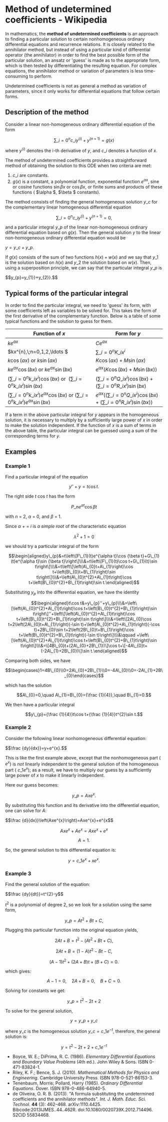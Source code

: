 # Method of undetermined coefficients - Wikipedia

In mathematics, the **method of undetermined coefficients** is an approach to finding a particular solution to certain nonhomogeneous ordinary differential equations and recurrence relations. It is closely related to the annihilator method, but instead of using a particular kind of differential operator (the annihilator) in order to find the best possible form of the particular solution, an ansatz or 'guess' is made as to the appropriate form, which is then tested by differentiating the resulting equation. For complex equations, the annihilator method or variation of parameters is less time-consuming to perform. 

Undetermined coefficients is not as general a method as variation of parameters, since it only works for differential equations that follow certain forms. 

## Description of the method

Consider a linear non-homogeneous ordinary differential equation of the form 

$$\sum \_{i=0}^{n}c\_{i}y^{(i)}+y^{(n+1)}=g(x)$$  

where $y^{(i)}$ denotes the i-th derivative of $y$, and $c\_{i}$ denotes a function of $x$. 

The method of undetermined coefficients provides a straightforward method of obtaining the solution to this ODE when two criteria are met: 

1. $c\_{i}$ are constants.
2. *g*(*x*) is a constant, a polynomial function, exponential function $e^{\alpha x}$, sine or cosine functions $\sin {\beta x}$ or $\cos {\beta x}$, or finite sums and products of these functions ( $\alpha $, $\beta $ constants).

The method consists of finding the general homogeneous solution $y\_{c}$ for the complementary linear homogeneous differential equation 

$$\sum \_{i=0}^{n}c\_{i}y^{(i)}+y^{(n+1)}=0,$$  

and a particular integral $y\_{p}$ of the linear non-homogeneous ordinary differential equation based on $g(x)$. Then the general solution $y$ to the linear non-homogeneous ordinary differential equation would be 

$y=y\_{c}+y\_{p}.$ 

If $g(x)$ consists of the sum of two functions $h(x)+w(x)$ and we say that $y\_{1}$ is the solution based on $h(x)$ and $y\_{2}$ the solution based on $w(x)$. Then, using a superposition principle, we can say that the particular integral $y\_{p}$ is 

$$y\_{p}=y\_{1}}+y\_{2}}.$$  

## Typical forms of the particular integral

In order to find the particular integral, we need to 'guess' its form, with some coefficients left as variables to be solved for. This takes the form of the first derivative of the complementary function. Below is a table of some typical functions and the solution to guess for them. 

| Function of *x* | Form for *y* |
| --- | --- |
| $ke^{ax}$ | $Ce^{ax}$ |
| $kx^{n},\\;n=0,1,2,\ldots $ | $\sum \_{i=0}^{n}K\_{i}x^{i}$ |
| $k\cos(ax){\text{ or }}k\sin(ax)$ | $K\cos(ax)+M\sin(ax)$ |
| $ke^{ax}\cos(bx){\text{ or }}ke^{ax}\sin(bx)$ | $e^{ax}(K\cos(bx)+M\sin(bx))$ |
| $\left(\sum \_{i=0}^{n}k\_{i}x^{i}\right)\cos(bx){\text{ or }}\ \left(\sum \_{i=0}^{n}k\_{i}x^{i}\right)\sin(bx)$ | $\left(\sum \_{i=0}^{n}Q\_{i}x^{i}\right)\cos(bx)+\left(\sum \_{i=0}^{n}R\_{i}x^{i}\right)\sin(bx)$ |
| $\left(\sum \_{i=0}^{n}k\_{i}x^{i}\right)e^{ax}\cos(bx){\text{ or }}\left(\sum \_{i=0}^{n}k\_{i}x^{i}\right)e^{ax}\sin(bx)$ | $e^{ax}\left(\left(\sum \_{i=0}^{n}Q\_{i}x^{i}\right)\cos(bx)+\left(\sum \_{i=0}^{n}R\_{i}x^{i}\right)\sin(bx)\right)$ |

If a term in the above particular integral for *y* appears in the homogeneous solution, it is necessary to multiply by a sufficiently large power of *x* in order to make the solution independent. If the function of *x* is a sum of terms in the above table, the particular integral can be guessed using a sum of the corresponding terms for *y*. 

## Examples

### Example 1

Find a particular integral of the equation 

$$y''+y=t\cos t.$$  

The right side *t* cos *t* has the form 

$$P\_{n}e^{\alpha t}\cos {\beta t}$$  

with *n* = 2, *α* = 0, and *β* = 1. 

Since *α* \+  = *i* is *a simple root* of the characteristic equation 

$$\lambda ^{2}+1=0$$  

we should try a particular integral of the form 

$$\begin{aligned}y\_{p}&=t\left\[F\_{1}(t)e^{\alpha t}\cos {\beta t}+G\_{1}(t)e^{\alpha t}\sin {\beta t}\right\]\\\&=t\left\[F\_{1}(t)\cos t+G\_{1}(t)\sin t\right\]\\\&=t\left\[\left(A\_{0}t+A\_{1}\right)\cos t+\left(B\_{0}t+B\_{1}\right)\sin t\right\]\\\&=\left(A\_{0}t^{2}+A\_{1}t\right)\cos t+\left(B\_{0}t^{2}+B\_{1}t\right)\sin t.\end{aligned}$$  

Substituting *y*<sub>*p*</sub> into the differential equation, we have the identity 

$$\begin{aligned}t\cos t&=y\_{p}''+y\_{p}\\\&=\left\[\left(A\_{0}t^{2}+A\_{1}t\right)\cos t+\left(B\_{0}t^{2}+B\_{1}t\right)\sin t\right\]''+\left\[\left(A\_{0}t^{2}+A\_{1}t\right)\cos t+\left(B\_{0}t^{2}+B\_{1}t\right)\sin t\right\]\\\&=\left\[2A\_{0}\cos t+2\left(2A\_{0}t+A\_{1}\right)(-\sin t)+\left(A\_{0}t^{2}+A\_{1}t\right)(-\cos t)+2B\_{0}\sin t+2\left(2B\_{0}t+B\_{1}\right)\cos t+\left(B\_{0}t^{2}+B\_{1}t\right)(-\sin t)\right\]\\\&\qquad +\left\[\left(A\_{0}t^{2}+A\_{1}t\right)\cos t+\left(B\_{0}t^{2}+B\_{1}t\right)\sin t\right\]\\\&=\[4B\_{0}t+(2A\_{0}+2B\_{1})\]\cos t+\[-4A\_{0}t+(-2A\_{1}+2B\_{0})\]\sin t.\end{aligned}$$  

Comparing both sides, we have 

$$\begin{cases}1=4B\_{0}\\0=2A\_{0}+2B\_{1}\\0=-4A\_{0}\\0=-2A\_{1}+2B\_{0}\end{cases}$$  

which has the solution 

$$A\_{0}=0,\quad A\_{1}=B\_{0}={\frac {1}{4}},\quad B\_{1}=0.$$  

We then have a particular integral 

$$y\_{p}={\frac {1}{4}}t\cos t+{\frac {1}{4}}t^{2}\sin t.$$  

### Example 2

Consider the following linear nonhomogeneous differential equation: 

$$\frac {dy}{dx}}=y+e^{x}.$$  

This is like the first example above, except that the nonhomogeneous part ( $e^{x}$) is *not* linearly independent to the general solution of the homogeneous part ( $c\_{1}e^{x}$); as a result, we have to multiply our guess by a sufficiently large power of *x* to make it linearly independent. 

Here our guess becomes: 

$$y\_{p}=Axe^{x}.$$  

By substituting this function and its derivative into the differential equation, one can solve for *A*: 

$$\frac {d}{dx}}\left(Axe^{x}\right)=Axe^{x}+e^{x$$  

$$Axe^{x}+Ae^{x}=Axe^{x}+e^{x}$$  

$$A=1.$$  

So, the general solution to this differential equation is: 

$$y=c\_{1}e^{x}+xe^{x}.$$  

### Example 3

Find the general solution of the equation: 

$$\frac {dy}{dt}}=t^{2}-y$$  

$t^{2}$ is a polynomial of degree 2, so we look for a solution using the same form, 

$$y\_{p}=At^{2}+Bt+C,$$  

Plugging this particular function into the original equation yields, 

$$2At+B=t^{2}-(At^{2}+Bt+C),$$  

$$2At+B=(1-A)t^{2}-Bt-C,$$  

$$(A-1)t^{2}+(2A+B)t+(B+C)=0.$$  

which gives: 

$$A-1=0,\quad 2A+B=0,\quad B+C=0.$$  

Solving for constants we get: 

$$y\_{p}=t^{2}-2t+2$$  

To solve for the general solution, 

$$y=y\_{p}+y\_{c}$$  

where $y\_{c}$ is the homogeneous solution $y\_{c}=c\_{1}e^{-t}$, therefore, the general solution is: 

$$y=t^{2}-2t+2+c\_{1}e^{-t}$$  

* Boyce, W. E.; DiPrima, R. C. (1986). *Elementary Differential Equations and Boundary Value Problems* (4th ed.). John Wiley & Sons. ISBN 0-471-83824-1.
* Riley, K. F.; Bence, S. J. (2010). *Mathematical Methods for Physics and Engineering*. Cambridge University Press. ISBN 978-0-521-86153-3.
* Tenenbaum, Morris; Pollard, Harry (1985). *Ordinary Differential Equations*. Dover. ISBN 978-0-486-64940-5.
* de Oliveira, O. R. B. (2013). "A formula substituting the undetermined coefficients and the annihilator methods". *Int. J. Math. Educ. Sci. Technol*. **44** (3): 462–468. arXiv:1110.4425. Bibcode:2013IJMES..44..462R. doi:10.1080/0020739X.2012.714496. S2CID 55834468.
